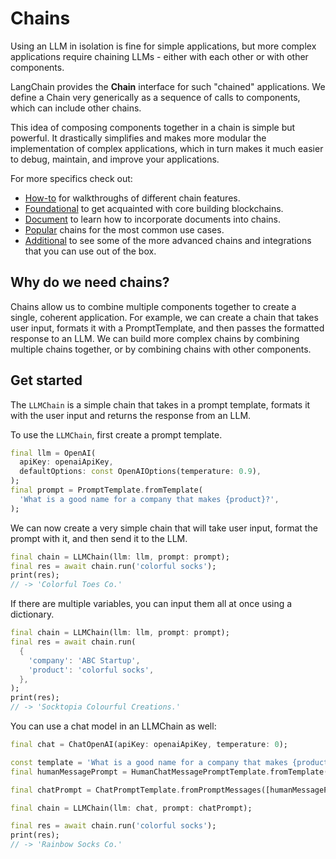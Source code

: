 # Chains

Using an LLM in isolation is fine for simple applications, but more complex
applications require chaining LLMs - either with each other or with other
components.

LangChain provides the **Chain** interface for such "chained" applications. We
define a Chain very generically as a sequence of calls to components, which can
include other chains.

This idea of composing components together in a chain is simple but powerful.
It drastically simplifies and makes more modular the implementation of complex
applications, which in turn makes it much easier to debug, maintain, and
improve your applications.

For more specifics check out:

- [How-to]() for walkthroughs of different chain features.
- [Foundational]() to get acquainted with core building blockchains.
- [Document]() to learn how to incorporate documents into chains.
- [Popular]() chains for the most common use cases.
- [Additional]() to see some of the more advanced chains and integrations that
  you can use out of the box.

## Why do we need chains?

Chains allow us to combine multiple components together to create a single,
coherent application. For example, we can create a chain that takes user input,
formats it with a PromptTemplate, and then passes the formatted response to an
LLM. We can build more complex chains by combining multiple chains together, or
by combining chains with other components.

## Get started

The `LLMChain` is a simple chain that takes in a prompt template, formats it with the user input
and returns the response from an LLM.

To use the `LLMChain`, first create a prompt template.

```dart
final llm = OpenAI(
  apiKey: openaiApiKey,
  defaultOptions: const OpenAIOptions(temperature: 0.9),
);
final prompt = PromptTemplate.fromTemplate(
  'What is a good name for a company that makes {product}?',
);
```

We can now create a very simple chain that will take user input, format the prompt with it, and
then send it to the LLM.

```dart
final chain = LLMChain(llm: llm, prompt: prompt);
final res = await chain.run('colorful socks');
print(res);
// -> 'Colorful Toes Co.'
```

If there are multiple variables, you can input them all at once using a dictionary.

```dart
final chain = LLMChain(llm: llm, prompt: prompt);
final res = await chain.run(
  {
    'company': 'ABC Startup',
    'product': 'colorful socks',
  },
);
print(res);
// -> 'Socktopia Colourful Creations.'
```

You can use a chat model in an LLMChain as well:

```dart
final chat = ChatOpenAI(apiKey: openaiApiKey, temperature: 0);

const template = 'What is a good name for a company that makes {product}?';
final humanMessagePrompt = HumanChatMessagePromptTemplate.fromTemplate(template);

final chatPrompt = ChatPromptTemplate.fromPromptMessages([humanMessagePrompt]);

final chain = LLMChain(llm: chat, prompt: chatPrompt);

final res = await chain.run('colorful socks');
print(res);
// -> 'Rainbow Socks Co.'
```
